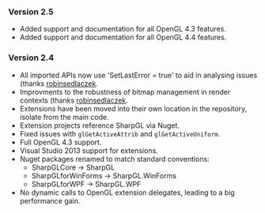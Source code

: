 ### Version 2.5

* Added support and documentation for all OpenGL 4.3 features.
* Added support and documentation for all OpenGL 4.4 features.

### Version 2.4

* All imported APIs now use 'SetLastError = true' to aid in analysing issues (thanks [robinsedlaczek](https://github.com/robinsedlaczek).
* Improvments to the robustness of bitmap management in render contexts (thanks [robinsedlaczek](https://github.com/robinsedlaczek).
* Extensions have been moved into their own location in the repository, isolate from the main code.
* Extension projects reference SharpGL via Nuget.
* Fixed issues with `glGetActiveAttrib` and `glGetActiveUniform`.
* Full OpenGL 4.3 support.
* Visual Studio 2013 support for extensions.
* Nuget packages renamed to match standard conventions:
  - SharpGLCore -> SharpGL
  - SharpGLforWinForms -> SharpGL.WinForms
  - SharpGLforWPF -> SharpGL.WPF
* No dynamic calls to OpenGL extension delegates, leading to a big performance gain. 